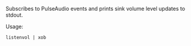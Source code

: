 Subscribes to PulseAudio events and prints sink volume level updates to stdout.

Usage:

```
listenvol | xob
```

